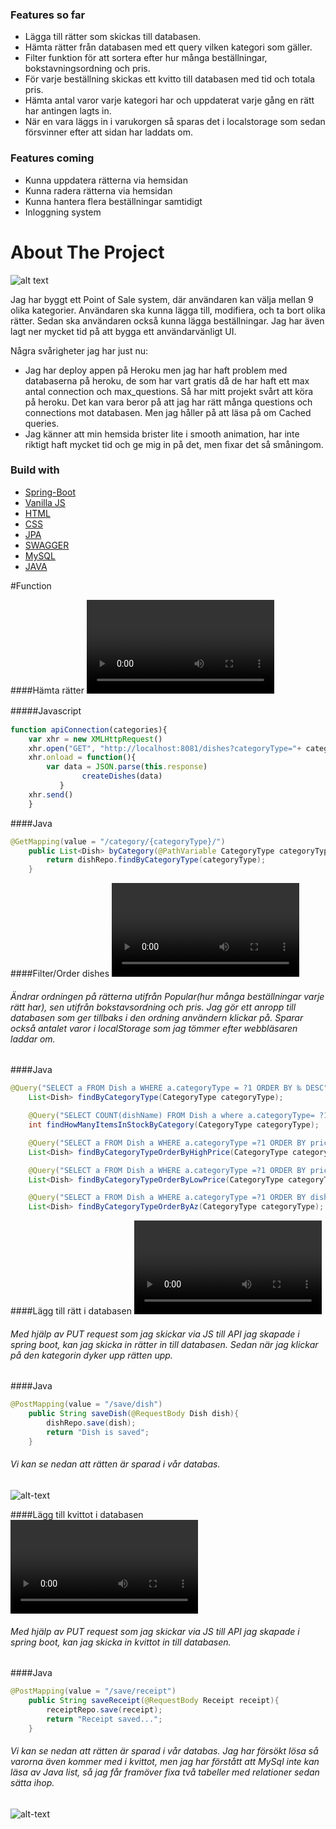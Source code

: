 ### Features so far

- Lägga till rätter som skickas till databasen.
- Hämta rätter från databasen med ett query vilken kategori som gäller.
- Filter funktion för att sortera efter hur många beställningar, bokstavningsordning och pris.
- För varje beställning skickas ett kvitto till databasen med tid och totala pris.
- Hämta antal varor varje kategori har och uppdaterat varje gång en rätt har antingen lagts in.
- När en vara läggs in i varukorgen så sparas det i localstorage som sedan försvinner efter att sidan har laddats om.

### Features coming
- Kunna uppdatera rätterna via hemsidan
- Kunna radera rätterna via hemsidan
- Kunna hantera flera beställningar samtidigt
- Inloggning system




# About The Project
![alt text](https://github.com/Sh1re-a/pos.system/blob/master/image/bild1.png?raw=true)

Jag har byggt ett Point of Sale system, där användaren kan välja mellan 9 olika kategorier. Användaren ska kunna lägga till, modifiera, och ta bort olika rätter. Sedan ska användaren också kunna lägga beställningar. Jag har även lagt ner mycket tid på att bygga ett användarvänligt UI. 

Några svårigheter jag har just nu:
* Jag har deploy appen på Heroku men jag har haft problem med databaserna på heroku, de som har vart gratis då de har haft ett max antal connection och max_questions. Så har mitt projekt svårt att köra på heroku. Det kan vara beror på att jag har rätt många questions och connections mot databasen. Men jag håller på att läsa på om Cached queries.
* Jag känner att min hemsida brister lite i smooth animation, har inte riktigt haft mycket tid  och ge mig in på det, men fixar det så småningom.

### Build with



* [Spring-Boot](https://spring.io)
* [Vanilla JS](https://www.javascript.com)
* [HTML](https:///)
* [CSS](https:///)
* [JPA](https://jakarta.ee/specifications/persistence/3.0/)
* [SWAGGER](https://swagger.io)
* [MySQL](https://mysql.com)
* [JAVA](https://java.com)









#Function

####Hämta rätter
![alt text](https://github.com/Sh1re-a/pos.system/blob/master/image/gif1.mov?raw=true)




#####Javascript　

```javascript
function apiConnection(categories){
    var xhr = new XMLHttpRequest()
    xhr.open("GET", "http://localhost:8081/dishes?categoryType="+ categories)
    xhr.onload = function(){
        var data = JSON.parse(this.response)
                createDishes(data)
           }
	xhr.send()
	}
```

####Java

```Java
@GetMapping(value = "/category/{categoryType}/")
    public List<Dish> byCategory(@PathVariable CategoryType categoryType){
        return dishRepo.findByCategoryType(categoryType);
    }
```

####Filter/Order dishes
![alt text](https://github.com/Sh1re-a/pos.system/blob/master/image/gif2.mov?raw=true)
###### Ändrar ordningen på rätterna utifrån Popular(hur många beställningar varje rätt har), sen utifrån bokstavsordning och pris. Jag gör ett anropp till databasen som ger tillbaks i den ordning användern klickar på. Sparar också antalet varor i localStorage som jag tömmer efter webbläsaren laddar om.

####Java

```Java
@Query("SELECT a FROM Dish a WHERE a.categoryType = ?1 ORDER BY ‰ DESC")
    List<Dish> findByCategoryType(CategoryType categoryType);

    @Query("SELECT COUNT(dishName) FROM Dish a where a.categoryType= ?1")
    int findHowManyItemsInStockByCategory(CategoryType categoryType);

    @Query("SELECT a FROM Dish a WHERE a.categoryType =?1 ORDER BY price DESC")
    List<Dish> findByCategoryTypeOrderByHighPrice(CategoryType categoryType);

    @Query("SELECT a FROM Dish a WHERE a.categoryType =?1 ORDER BY price ASC")
    List<Dish> findByCategoryTypeOrderByLowPrice(CategoryType categoryType);

    @Query("SELECT a FROM Dish a WHERE a.categoryType =?1 ORDER BY dishName ASC")
    List<Dish> findByCategoryTypeOrderByAz(CategoryType categoryType);
```

####Lägg till rätt i databasen
![alt text](https://github.com/Sh1re-a/pos.system/blob/master/image/ezgif.com-video-to-gif-6.mov?raw=true)
###### Med hjälp av PUT request som jag skickar via JS till API jag skapade i spring boot, kan jag skicka in rätter in till databasen. Sedan när jag klickar på den kategorin dyker upp rätten upp.

####Java

```Java
@PostMapping(value = "/save/dish")
    public String saveDish(@RequestBody Dish dish){
        dishRepo.save(dish);
        return "Dish is saved";
    }
```
###### Vi kan se nedan att rätten är sparad i vår databas.
![alt-text](https://github.com/Sh1re-a/pos.system/blob/master/image/Skärmavbild%202022-03-07%20kl.%2015.11.35.png?raw=true)


####Lägg till kvittot i databasen
![alt text](https://github.com/Sh1re-a/pos.system/blob/master/image/gif4.mov?raw=true)
###### Med hjälp av PUT request som jag skickar via JS till API jag skapade i spring boot, kan jag skicka in kvittot in till databasen.

####Java

```Java
@PostMapping(value = "/save/receipt")
    public String saveReceipt(@RequestBody Receipt receipt){
        receiptRepo.save(receipt);
        return "Receipt saved...";
    }
```
###### Vi kan se nedan att rätten är sparad i vår databas. Jag har försökt lösa så varorna även kommer med i kvittot, men jag har förstått att MySql inte kan läsa av Java list, så jag får framöver fixa två tabeller med relationer sedan sätta ihop.
![alt-text](https://github.com/Sh1re-a/pos.system/blob/master/image/Skärmavbild%202022-03-07%20kl.%2015.21.57.png?raw=true)


